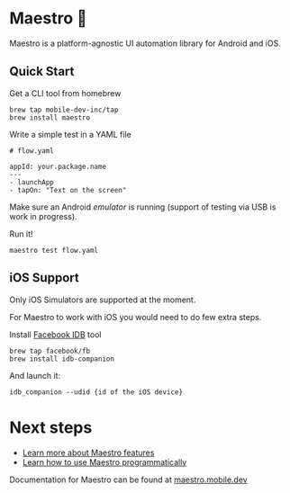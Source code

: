 # Maestro 🎹

Maestro is a platform-agnostic UI automation library for Android and iOS.

## Quick Start

Get a CLI tool from homebrew

```
brew tap mobile-dev-inc/tap
brew install maestro
```

Write a simple test in a YAML file 

```
# flow.yaml

appId: your.package.name
---
- launchApp
- tapOn: "Text on the screen"
```

Make sure an Android _emulator_ is running (support of testing via USB is work in progress).

Run it!

```
maestro test flow.yaml
```

## iOS Support

Only iOS Simulators are supported at the moment.

For Maestro to work with iOS you would need to do few extra steps. 

Install [Facebook IDB](https://fbidb.io/) tool

```
brew tap facebook/fb
brew install idb-companion
```

And launch it:

```
idb_companion --udid {id of the iOS device}
```

# Next steps

- [Learn more about Maestro features](https://maestro.mobile.dev/guides/using-maestro-cli)
- [Learn how to use Maestro programmatically](https://maestro.mobile.dev/guides/using-maestro-programmatically)

Documentation for Maestro can be found at [maestro.mobile.dev](https://maestro.mobile.dev)
